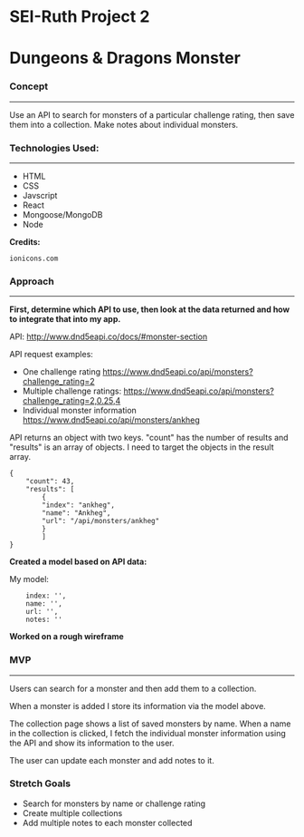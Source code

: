 # SEI-Ruth Project 2

# Dungeons & Dragons Monster 

### Concept

***

Use an API to search for monsters of a particular challenge rating, then save them into a collection. Make notes about individual monsters.

### Technologies Used: 

***

* HTML
* CSS
* Javscript
* React
* Mongoose/MongoDB
* Node

**Credits:**

```
ionicons.com
```

### Approach

***  

**First, determine which API to use, then look at the data returned and how to integrate that into my app.**

API: http://www.dnd5eapi.co/docs/#monster-section

API request examples:
*   One challenge rating
https://www.dnd5eapi.co/api/monsters?challenge_rating=2
*   Multiple challenge ratings: https://www.dnd5eapi.co/api/monsters?challenge_rating=2,0.25,4
*   Individual monster information https://www.dnd5eapi.co/api/monsters/ankheg

API returns an object with two keys. 
"count" has the number of results and "results" is an array of objects. I need to target the objects in the result array.

```
{
    "count": 43,
    "results": [
        {
        "index": "ankheg",
        "name": "Ankheg",
        "url": "/api/monsters/ankheg"
        }
        ]
}
```
 
**Created a model based on API data:**

My model:
```
    index: '',
    name: '',
    url: '',
    notes: ''
```

**Worked on a rough wireframe**

### MVP

***

Users can search for a monster and then add them to a collection. 

When a monster is added I store its information via the model above.

The collection page shows a list of saved monsters by name. When a name in the collection is clicked, I fetch the individual monster information using the API and show its information to the user.

The user can update each monster and add notes to it.

### Stretch Goals
* Search for monsters by name or challenge rating
* Create multiple collections
* Add multiple notes to each monster collected

